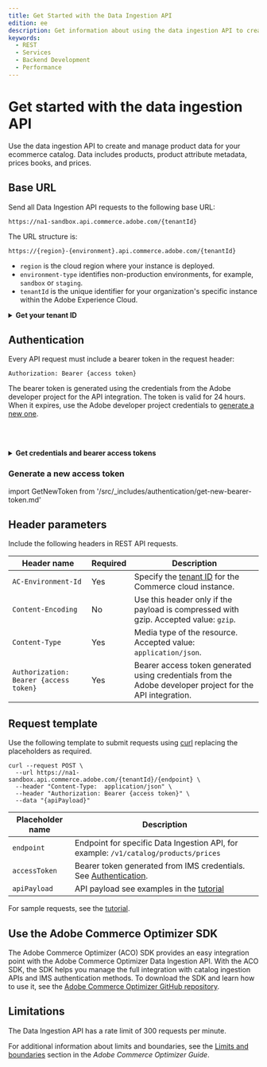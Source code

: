 ```yaml
---
title: Get Started with the Data Ingestion API
edition: ee
description: Get information about using the data ingestion API to create and manage product, price book, and price data for you commerce catalog.
keywords:
  - REST
  - Services
  - Backend Development
  - Performance
---
```


# Get started with the data ingestion API

Use the data ingestion API to create and manage product data for your ecommerce catalog. Data includes products, product attribute metadata, prices books, and prices.

## Base URL

Send all Data Ingestion API requests to the following base URL:

```text
https://na1-sandbox.api.commerce.adobe.com/{tenantId}
```

The URL structure is:

`https://{region}-{environment}.api.commerce.adobe.com/{tenantId}`

- `region` is the cloud region where your instance is deployed.
- `environment-type` identifies non-production environments, for example, `sandbox` or `staging`.
- `tenantId` is the unique identifier for your organization's specific instance within the Adobe Experience Cloud.

&NewLine; <!--Add space between the collapsible section and the previous paragraph-->

<details>
      <summary><b>Get your tenant ID</b></summary>

import GetTenantId from '/src/_includes/authentication/get-tenant-id.md'

<GetTenantId />

</details>

## Authentication

Every API request must include a bearer token in the request header:

`Authorization: Bearer {access token}`

The bearer token is generated using the credentials from the Adobe developer project for the API integration. The token is valid for 24 hours. When it expires, use the Adobe developer project credentials to [generate a new one](#generate-a-new-access-token).

<br></br>

<details>
      <summary><b>Get credentials and bearer access tokens</b></summary>

import IMSAuth from '/src/_includes/authentication/initial-auth-for-api-access.md'

<IMSAuth />

</details>

### Generate a new access token

import GetNewToken from '/src/_includes/authentication/get-new-bearer-token.md'

<GetNewToken />

## Header parameters

Include the following headers in REST API requests.

| Header name  | Required | Description |
|--------------|----------|-------------|
| `AC-Environment-Id` | Yes | Specify the [tenant ID](#base-url) for the Commerce cloud instance.
| `Content-Encoding` | No  | Use this header only if the payload is compressed with gzip. Accepted value: `gzip`.                                                                           |
| `Content-Type`  | Yes   | Media type of the resource. Accepted value: `application/json`. |
| `Authorization: Bearer {access token}`  | Yes  | Bearer access token generated using credentials from the Adobe developer project for the API integration.                            |

## Request template

Use the following template to submit requests using [curl](https://curl.se/) replacing the placeholders as required.

```shell
curl --request POST \
  --url https://na1-sandbox.api.commerce.adobe.com/{tenantId}/{endpoint} \
  --header "Content-Type:  application/json" \
  --header "Authorization: Bearer {access token}" \
  --data "{apiPayload}"
```

| Placeholder name | Description                                                                                                    |
|------------------|----------------------------------------------------------------------------------------------------------------|
| `endpoint`       | Endpoint for specific Data Ingestion API, for example: `/v1/catalog/products/prices`  |
| `accessToken`    | Bearer token generated from IMS credentials. See [Authentication](#authentication).                                   |
| `apiPayload`     | API payload see examples in the [tutorial](../ccdm-use-case.md)                                                                             |

For sample requests, see the [tutorial](../ccdm-use-case.md).

## Use the Adobe Commerce Optimizer SDK

The Adobe Commerce Optimizer (ACO) SDK provides an easy integration point with the Adobe Commerce Optimizer Data Ingestion API. With the ACO SDK, the SDK helps you manage the full integration with catalog ingestion APIs and IMS authentication methods. To download the SDK and learn how to use it, see the [Adobe Commerce Optimizer GitHub repository](https://github.com/adobe-commerce/aco-ts-sdk).

## Limitations

The Data Ingestion API has a rate limit of 300 requests per minute.

For additional information about limits and boundaries, see the [Limits and boundaries](https://experienceleague.adobe.com/docs/commerce-optimizer/boundaries-limits.html) section in the *Adobe Commerce Optimizer Guide*.
